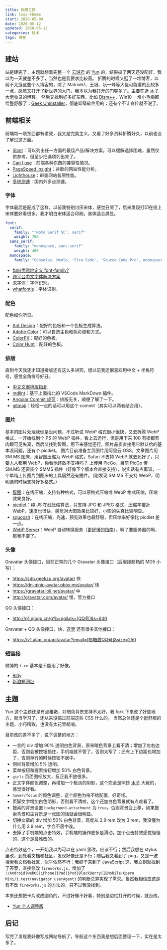 ```yaml
---
title: 折腾主题
link: toss-theme
start: 2020-05-09
date: 2020-05-12
updated: 2020-05-12
categories: 技术
tags: 博客
---
```


## 建站

站是建完了，主题就想着先整一个 [云游君](https://www.yunyoujun.cn) 的 [Yun](https://github.com/YunYouJun/hexo-theme-yun) 的，结果搞了两天还没配好，我以为一天就差不多了，当然也是我要求比较高。
折腾的时候又逛了一堆博客，以前不太逛这些个人博客的，除了 Matrix67、王垠、阮一峰等大佬可能看的比较多一点，感觉又打开了新世界的大门，我本以为我打开的门够多了。主要在逛 [木子](https://blog.k8s.li) 大佬收录的博客。
然后又找到好多好东西，比如 [Dism++](https://www.chuyu.me/zh-Hans)，Win10 一堆小毛病都给整舒服了；[Geek Uninstaller](https://geekuninstaller.com)，彻底卸载软件用的；还有个不让宣传就不说了。

<!-- more -->

## 前端相关

前端每一项东西都有讲究，我又是完美主义，又看了好多资料折腾好久，以前也没了解过这方面。

- [Slant](https://www.slant.co)：可以列出任一方面的最佳产品/解决方案，可以缓解选择困难，虽然仅供参考，但至少把选项列出来了。
- [Can I use](https://caniuse.com)：前端各种东西的兼容性情况。
- [PageSpeed Insight](https://developers.google.com/speed/pagespeed/insights/?hl=zh-cn)：谷歌的网站性能分析。
- [Lighthouse](https://developers.google.com/web/tools/lighthouse)：审查网站各项性能。
- [多地测速](https://ping.chinaz.com)：国内外多点测速。

### 字体

字体最后是配成了这样。以前我特别讨厌宋体，感觉丑哭了，后来发现打印在纸上宋体要好看很多，我才明白宋体适合印刷，黑体适合屏显。

```yml
font:
  serif:
    family: "'Noto Serif SC', serif"
    weight: 700
  sans_serif:
    family: "monospace, sans-serif"
    weight: 400
  monospace:
    family: "Consolas, Menlo, 'Fira Code', 'Source Code Pro', monospace"
```

- [如何优雅地定义 font-family?](https://www.zhihu.com/question/37593717)
- [跨平台中文字体解决方案](http://zenozeng.github.io/fonts.css)
- [求字体](http://www.qiuziti.com)：字体识别。
- [whatfontis](https://www.whatfontis.com)：字体识别。

### 配色

配色如你所见。

- [Ant Design](https://ant.design/docs/spec/colors-cn)：配好的色板和一个色板生成算法。
- [Adobe Color](https://color.adobe.com/zh/create)：可以自选主色和色彩调和方式。
- [ColorPK](https://react.colorpk.com)：配好的色板。
- [Color Hunt](https://colorhunt.co/palettes/trendy)：配好的色板。

### 排版

直到今天我还才知道排版还有这么多讲究，想以前我还很喜欢用中文 + 半角符号，感觉全角符号好丑。

- [中文文案排版指北](https://github.com/sparanoid/chinese-copywriting-guidelines/blob/master/README.zh-CN.md)
- [mdlint](https://marketplace.visualstudio.com/items?itemName=ZhixiangZhang.mdlint)：基于上面指北的 VSCode MarkDown 插件。
- [Angular Commit 规范](http://www.ruanyifeng.com/blog/2016/01/commit_message_change_log.html)：排版无关，顺便了解了一下。
- [gitmoji](https://gitmoji.carloscuesta.me)：轻松一点的话可以用这个 commit（其实可以两者结合用）。

### 图片

基本的图片处理我倒是没问题，不过听说 WebP 格式很小很快，又去折腾 WebP 格式，一开始找到个 PS 的 WebP 插件，看上去还行，但是用下来 100 有损都有肉眼可见失真，然后又找到智图，用下来感觉还行，图片品质直接用它默认给的基本没问题，还有个 picdiet。
图片目前准备主页图片用阿里云 OSS，文章图片用 SM.MS 图床，用智图压缩为 WebP 格式，Safari 不支持 WebP 就去死好了，只要人人都用 WebP，你看他还敢不支持吗？
上传用 PicGo，目前 PicGo 传 SM.MS 还要装个 SMMS 插件（好像下个版本会直接支持），说实话有点离谱，一个单纯上传图片到图床的工具居然还有插件。（刚发现 SM.MS 不支持 WebP，明明选的时候支持好多格式。）

- [智图](https://zhitu.isux.us)：在线压缩，支持各种格式，可以原格式压缩或 WebP 格式压缩，压缩效果良好。
- [picdiet](https://www.picdiet.com/zh-cn)：纯 JS 在线压缩算法，只支持 JPG 和 JPEG 格式，压缩率接近 WebP，速度也很快，感觉对大图效果比较好，小图的失真比较明显。
- [squoosh](https://squoosh.app)：在线压缩，光速，预览效果也最舒服，但压缩率好像比 picdiet 差一点。
- [WebP Server](https://nova.moe/re-introduce-webp-server)：WebP 自动转换服务（[更好懂的指南](https://blog.k8s.li/oh-my-webpsh.html)），啊？要服务器的啊，那我不要了。

### 头像

Gravatar 头像接口，目前正常的几个 Gravatar 头像接口（后缀接邮箱的 MD5 小写）：

- <https://sdn.geekzu.org/avatar/> 快
- <https://dn-qiniu-avatar.qbox.me/avatar/> 快
- <https://gravatar.loli.net/avatar/> 中
- <http://gravatar.com/avatar/> 慢，官方接口

QQ 头像接口：

- <http://q1.qlogo.cn/g?b=qq&nk=[QQ号]&s=640>

Gravatar + QQ 头像接口，快，[这里](https://www.alapi.net) 还有很多其他接口：

- <https://v1.alapi.cn/api/avatar?email=[邮箱或QQ号]&size=250>

### 短链接

微博的 `t.cn` 基本是不能用了好像。

- [Bitly](https://bit.ly)
- [新浪短网址](https://www.sina.lt)

## 主题

Yun 这个主题还是有点稚嫩，对暗色背景支持不太好，我 fork 下来改了好些地方，就当学习了，还从来没搞过前端这些 CSS 什么的。
当然总体还是个挺舒服的主题，小巧精致，也没有太花里胡哨。

目前改的差不多了，说下调整的地方：

- 一言的 div 增加 90% 透明白色背景，原来暗色背景上看不清；增加了左右边距，否则会被按钮挡住，手机端就不管了，否则太窄了；还有上下边距也增加了，否则单行的时候按钮不居中。
- 侧栏背景增加 5% 透明。
- 菜单按钮和搜索按钮增加 50% 白色背景。
- `girls` 页面图标放大，反正我不放很多。
- 正文字体颜色调整，再增加一个极淡的阴影，这个完全是照抄 [木子](https://blog.k8s.li) 大佬的，感觉很好看。
- `hover/focus` 的颜色调整，这个颜色为啥不给配置，好奇怪。
- 页脚文字增加白色阴影，否则看不清啦，这个还加白色背景就有点难看了。
- 搜索的背景设置 `background-attachment` 为 `true`，否则背景会上移，如果搜索背景和主背景是一张图的话就会很明显。
- 切换文章的 div 增加 50% 白色背景，高度从 2.9 rem 改为 3 rem，我没懂为什么用 2.9 rem，字会不居中诶。
- 去掉了手机端的点击特效，手机端的操作更多是滑动，加个点击特效感觉怪怪的，这个是最难改的。

点击特效这个，一开始我以为可以在 yaml 里改，应该不行；然后我想在 stylus 里改，到处看文档和社区，发现好像还是不行；随后我又看到了 pug，又是一波搜索看文档看社区，似乎依然不行；我终于来到了 JavaScript 这，我立刻就找到了答案，直接修改 `fireworks.js`，增加了 `!/Android|webOS|iPhone|iPad|iPod|BlackBerry|IEMobile|Opera Mini/i.test(navigator.userAgent)` 的判断总算实现了需求。当然我相信应该是有不改 `fireworks.js` 的方法的，只不过我没找到。

本来还想把卡片改成圆角的，不过好像不好看，特别是边栏打开的时候，就没改。

- [Yun 个人调整版](https://github.com/cloudfox2/hexo-theme-yun)

## 后记

写完了发现我好像写成网站导航了，导航这个东西我是想后面整理一下，实在是太多了。

